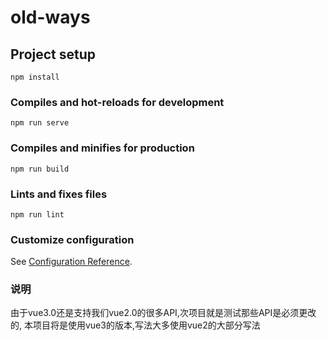 <!--
 * @Author: xxuzhong.wang
 * @Date: 2021-02-18 14:26:07
 * @LastEditors: xuzhong.wang
 * @LastEditTime: 2021-02-18 14:28:38
 * @Description: 
-->
# old-ways

## Project setup
```
npm install
```

### Compiles and hot-reloads for development
```
npm run serve
```

### Compiles and minifies for production
```
npm run build
```

### Lints and fixes files
```
npm run lint
```

### Customize configuration
See [Configuration Reference](https://cli.vuejs.org/config/).
### 说明
 由于vue3.0还是支持我们vue2.0的很多API,次项目就是测试那些API是必须更改的,
 本项目将是使用vue3的版本,写法大多使用vue2的大部分写法
